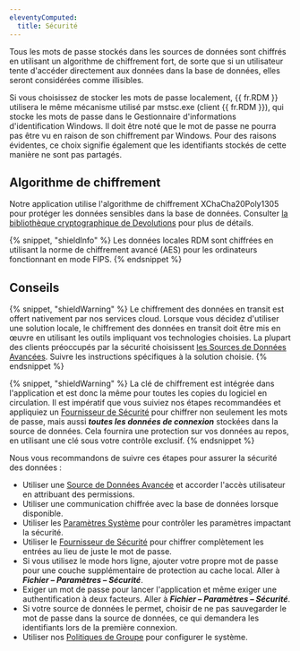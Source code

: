 ```yaml
---
eleventyComputed:
  title: Sécurité
---
```

Tous les mots de passe stockés dans les sources de données sont chiffrés en utilisant un algorithme de chiffrement fort, de sorte que si un utilisateur tente d'accéder directement aux données dans la base de données, elles seront considérées comme illisibles.

Si vous choisissez de stocker les mots de passe localement, {{ fr.RDM }} utilisera le même mécanisme utilisé par mstsc.exe (client {{ fr.RDM }}), qui stocke les mots de passe dans le Gestionnaire d'informations d'identification Windows. Il doit être noté que le mot de passe ne pourra pas être vu en raison de son chiffrement par Windows. Pour des raisons évidentes, ce choix signifie également que les identifiants stockés de cette manière ne sont pas partagés.

## Algorithme de chiffrement

Notre application utilise l'algorithme de chiffrement XChaCha20Poly1305 pour protéger les données sensibles dans la base de données. Consulter [la bibliothèque cryptographique de Devolutions](https://github.com/Devolutions/devolutions-crypto) pour plus de détails.

{% snippet, "shieldInfo" %}
Les données locales RDM sont chiffrées en utilisant la norme de chiffrement avancé (AES) pour les ordinateurs fonctionnant en mode FIPS.
{% endsnippet %}

## Conseils

{% snippet, "shieldWarning" %}
Le chiffrement des données en transit est offert nativement par nos services cloud. Lorsque vous décidez d'utiliser une solution locale, le chiffrement des données en transit doit être mis en œuvre en utilisant les outils impliquant vos technologies choisies. La plupart des clients préoccupés par la sécurité choisissent [les Sources de Données Avancées](/rdm/windows/data-sources/data-sources-types/advanced-data-sources/). Suivre les instructions spécifiques à la solution choisie.
{% endsnippet %}

{% snippet, "shieldWarning" %}
La clé de chiffrement est intégrée dans l'application et est donc la même pour toutes les copies du logiciel en circulation. Il est impératif que vous suiviez nos étapes recommandées et appliquiez un [Fournisseur de Sécurité](/rdm/commands/administration/security/security-providers/) pour chiffrer non seulement les mots de passe, mais aussi ***toutes les données de connexion*** stockées dans la source de données. Cela fournira une protection sur vos données au repos, en utilisant une clé sous votre contrôle exclusif.
{% endsnippet %}

Nous vous recommandons de suivre ces étapes pour assurer la sécurité des données :

* Utiliser une [Source de Données Avancée](/rdm/windows/data-sources/data-sources-types/advanced-data-sources/) et accorder l'accès utilisateur en attribuant des permissions.
* Utiliser une communication chiffrée avec la base de données lorsque disponible.
* Utiliser les [Paramètres Système](/rdm/commands/administration/settings/system-settings/vault-management/security/) pour contrôler les paramètres impactant la sécurité.
* Utiliser le [Fournisseur de Sécurité](/rdm/commands/administration/security/security-providers/) pour chiffrer complètement les entrées au lieu de juste le mot de passe.
* Si vous utilisez le mode hors ligne, ajouter votre propre mot de passe pour une couche supplémentaire de protection au cache local. Aller à ***Fichier – Paramètres – Sécurité***.
* Exiger un mot de passe pour lancer l'application et même exiger une authentification à deux facteurs. Aller à ***Fichier – Paramètres – Sécurité***.
* Si votre source de données le permet, choisir de ne pas sauvegarder le mot de passe dans la source de données, ce qui demandera les identifiants lors de la première connexion.
* Utiliser nos [Politiques de Groupe](/rdm/kb/rdm-windows/how-to-articles/group-policies/) pour configurer le système.
